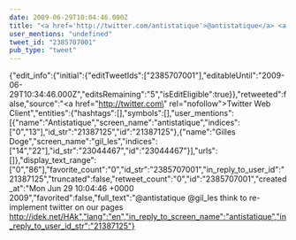 ```yaml
---
date: 2009-06-29T10:04:46.000Z
title: "<a href='http://twitter.com/antistatique'>@antistatique</a> <a href='http://twitter.com/gil_les'>@gil_les</a> think to re-implement twitter on our pages  http://idek.net/HAk″"
user_mentions: "undefined"
tweet_id: "2385707001"
pub_type: "tweet"
---
```

{"edit_info":{"initial":{"editTweetIds":["2385707001"],"editableUntil":"2009-06-29T10:34:46.000Z","editsRemaining":"5","isEditEligible":true}},"retweeted":false,"source":"<a href=\"http://twitter.com\" rel=\"nofollow\">Twitter Web Client</a>","entities":{"hashtags":[],"symbols":[],"user_mentions":[{"name":"Antistatique","screen_name":"antistatique","indices":["0","13"],"id_str":"21387125","id":"21387125"},{"name":"Gilles Doge","screen_name":"gil_les","indices":["14","22"],"id_str":"23044467","id":"23044467"}],"urls":[]},"display_text_range":["0","86"],"favorite_count":"0","id_str":"2385707001","in_reply_to_user_id":"21387125","truncated":false,"retweet_count":"0","id":"2385707001","created_at":"Mon Jun 29 10:04:46 +0000 2009","favorited":false,"full_text":"@antistatique @gil_les think to re-implement twitter on our pages  http://idek.net/HAk","lang":"en","in_reply_to_screen_name":"antistatique","in_reply_to_user_id_str":"21387125"}
